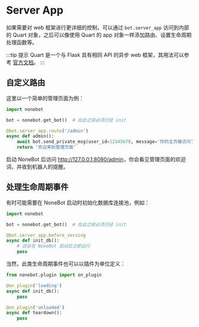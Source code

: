 # Server App

如果需要对 web 框架进行更详细的控制，可以通过 `bot.server_app` 访问到内部的 Quart 对象，之后可以像使用 Quart 的 app 对象一样添加路由、设置生命周期处理函数等。

:::tip 提示
Quart 是一个与 Flask 具有相同 API 的异步 web 框架，其用法可以参考 [官方文档](https://pgjones.gitlab.io/quart/)。
:::

## 自定义路由

这里以一个简单的管理页面为例：

```python
import nonebot

bot = nonebot.get_bot()  # 在此之前必须已经 init

@bot.server_app.route('/admin')
async def admin():
    await bot.send_private_msg(user_id=12345678, message='你的主页被访问了')
    return '欢迎来到管理页面'
```

启动 NoneBot 后访问 <http://127.0.0.1:8080/admin>，你会看见管理页面的欢迎词，并收到机器人的提醒。

## 处理生命周期事件

有时可能需要在 NoneBot 启动时初始化数据库连接池，例如：

```python
import nonebot

bot = nonebot.get_bot()  # 在此之前必须已经 init

@bot.server_app.before_serving
async def init_db():
    # 这会在 NoneBot 启动后立即运行
    pass
```

当然，此类生命周期事件也可以以插件为单位定义：

```python
from nonebot.plugin import on_plugin

@on_plugin('loading')
async def init_db():
    pass

@on_plugin('unloaded')
async def teardown():
    pass
```
